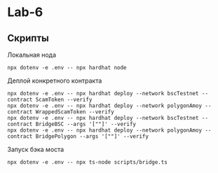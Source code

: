 # Lab-6

## Скрипты

Локальная нода
```shell
npx dotenv -e .env -- npx hardhat node
```

Деплой конкретного контракта
```shell
npx dotenv -e .env -- npx hardhat deploy --network bscTestnet --contract ScamToken --verify
npx dotenv -e .env -- npx hardhat deploy --network polygonAmoy --contract WrappedScamToken --verify
npx dotenv -e .env -- npx hardhat deploy --network bscTestnet --contract BridgeBSC --args '[""]' --verify
npx dotenv -e .env -- npx hardhat deploy --network polygonAmoy --contract BridgePolygon --args '[""]' --verify
```

Запуск бэка моста
```shell
npx dotenv -e .env -- npx ts-node scripts/bridge.ts
```